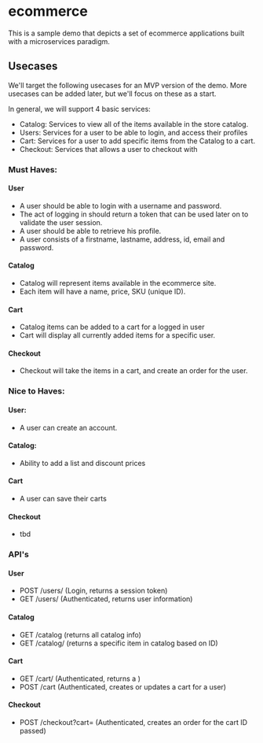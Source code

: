 # ecommerce

This is a sample demo that depicts a set of ecommerce applications built with a microservices paradigm.

## Usecases

We'll target the following usecases for an MVP version of the demo. More usecases can be added later, but we'll focus on these as a start.

In general, we will support 4 basic services:
* Catalog: Services to view all of the items available in the store catalog.
* Users: Services for a user to be able to login, and access their profiles
* Cart: Services for a user to add specific items from the Catalog to a cart.
* Checkout: Services that allows a user to checkout with 

### Must Haves:
#### User
* A user should be able to login with a username and password.
* The act of logging in should return a token that can be used later on to validate the user session.
* A user should be able to retrieve his profile.
* A user consists of a firstname, lastname, address, id, email and password.

#### Catalog
* Catalog will represent items available in the ecommerce site.
* Each item will have a name, price, SKU (unique ID).

#### Cart
* Catalog items can be added to a cart for a logged in user
* Cart will display all currently added items for a specific user.

#### Checkout
* Checkout will take the items in a cart, and create an order for the user.

### Nice to Haves:
#### User:
* A user can create an account.

#### Catalog:
* Ability to add a list and discount prices

#### Cart
* A user can save their carts

#### Checkout
* tbd

### API's

#### User
* POST /users/ (Login, returns a session token)
* GET /users/<userID> (Authenticated, returns user information)

#### Catalog
* GET /catalog (returns all catalog info)
* GET /catalog/<itemID> (returns a specific item in catalog based on ID)

#### Cart
* GET /cart/<cartID> (Authenticated, returns a )
* POST /cart (Authenticated, creates or updates a cart for a user)

#### Checkout
* POST /checkout?cart=<cartID> (Authenticated, creates an order for the cart ID passed)